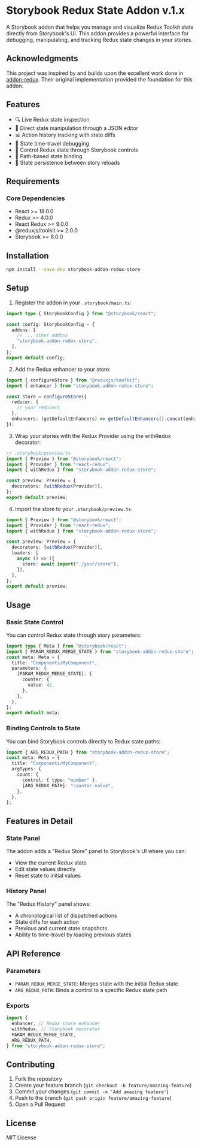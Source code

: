 # Storybook Redux State Addon v.1.x

A Storybook addon that helps you manage and visualize Redux Toolkit state directly from Storybook's UI. This addon provides a powerful interface for debugging, manipulating, and tracking Redux state changes in your stories.

## Acknowledgments

This project was inspired by and builds upon the excellent work done in [addon-redux](https://github.com/frodare/addon-redux). Their original implementation provided the foundation for this addon.

## Features

- 🔍 Live Redux state inspection
- 📝 Direct state manipulation through a JSON editor
- 📊 Action history tracking with state diffs
- 🔄 State time-travel debugging
- 🎯 Control Redux state through Storybook controls
- 🔗 Path-based state binding
- 🔄 State persistence between story reloads

## Requirements

### Core Dependencies

- React >= 18.0.0
- Redux >= 4.0.0
- React Redux >= 9.0.0
- @reduxjs/toolkit >= 2.0.0
- Storybook >= 8.0.0

## Installation

```bash
npm install --save-dev storybook-addon-redux-store
```

## Setup

1. Register the addon in your `.storybook/main.ts`:

```ts
import type { StorybookConfig } from "@storybook/react";

const config: StorybookConfig = {
  addons: [
    // ... other addons
    "storybook-addon-redux-store",
  ],
};
export default config;
```

2. Add the Redux enhancer to your store:

```ts
import { configureStore } from "@reduxjs/toolkit";
import { enhancer } from "storybook-addon-redux-store";

const store = configureStore({
  reducer: {
    // your reducers
  },
  enhancers: (getDefaultEnhancers) => getDefaultEnhancers().concat(enhancer),
});
```

3. Wrap your stories with the Redux Provider using the withRedux decorator:

```ts
// .storybook/preview.ts
import { Preview } from "@storybook/react";
import { Provider } from "react-redux";
import { withRedux } from "storybook-addon-redux-store";

const preview: Preview = {
  decorators: [withRedux(Provider)],
};
export default preview;
```

4. Import the store to your `.storybook/preview.ts`:

```ts
import { Preview } from "@storybook/react";
import { Provider } from "react-redux";
import { withRedux } from "storybook-addon-redux-store";

const preview: Preview = {
  decorators: [withRedux(Provider)],
  loaders: [
    async () => ({
      store: await import("./your/store"),
    }),
  ],
};
export default preview;
```

## Usage

### Basic State Control

You can control Redux state through story parameters:

```ts
import type { Meta } from "@storybook/react";
import { PARAM_REDUX_MERGE_STATE } from "storybook-addon-redux-store";
const meta: Meta = {
  title: "Components/MyComponent",
  parameters: {
    [PARAM_REDUX_MERGE_STATE]: {
      counter: {
        value: 42,
      },
    },
  },
};
export default meta;
```

### Binding Controls to State

You can bind Storybook controls directly to Redux state paths:

```ts
import { ARG_REDUX_PATH } from "storybook-addon-redux-store";
const meta: Meta = {
  title: "Components/MyComponent",
  argTypes: {
    count: {
      control: { type: "number" },
      [ARG_REDUX_PATH]: "counter.value",
    },
  },
};
```

## Features in Detail

### State Panel

The addon adds a "Redux Store" panel to Storybook's UI where you can:

- View the current Redux state
- Edit state values directly
- Reset state to initial values

### History Panel

The "Redux History" panel shows:

- A chronological list of dispatched actions
- State diffs for each action
- Previous and current state snapshots
- Ability to time-travel by loading previous states

## API Reference

### Parameters

- `PARAM_REDUX_MERGE_STATE`: Merges state with the initial Redux state
- `ARG_REDUX_PATH`: Binds a control to a specific Redux state path

### Exports

```ts
import {
  enhancer, // Redux store enhancer
  withRedux, // Storybook decorator
  PARAM_REDUX_MERGE_STATE,
  ARG_REDUX_PATH,
} from "storybook-addon-redux-store";
```

## Contributing

1. Fork the repository
2. Create your feature branch (`git checkout -b feature/amazing-feature`)
3. Commit your changes (`git commit -m 'Add amazing feature'`)
4. Push to the branch (`git push origin feature/amazing-feature`)
5. Open a Pull Request

## License

MIT License
